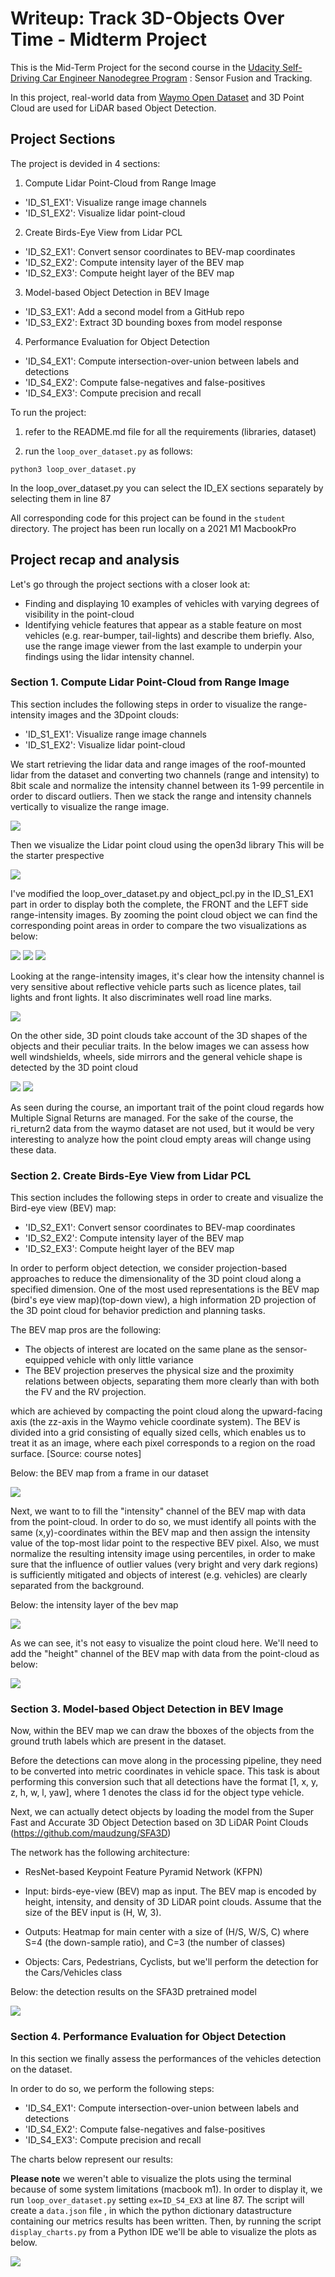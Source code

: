# Writeup: Track 3D-Objects Over Time - Midterm Project


This is the Mid-Term Project for the second course in the [Udacity Self-Driving Car Engineer Nanodegree Program](https://www.udacity.com/course/c-plus-plus-nanodegree--nd213) : Sensor Fusion and Tracking.

In this project, real-world data from [Waymo Open Dataset](https://console.cloud.google.com/storage/browser/waymo_open_dataset_v_1_2_0_individual_files) and 3D Point Cloud are used for LiDAR based Object Detection.


## Project Sections

The project is devided in 4 sections:

1. Compute Lidar Point-Cloud from Range Image 
-  'ID_S1_EX1': Visualize range image channels
-  'ID_S1_EX2': Visualize lidar point-cloud

2. Create Birds-Eye View from Lidar PCL 
- 'ID_S2_EX1': Convert sensor coordinates to BEV-map coordinates
- 'ID_S2_EX2': Compute intensity layer of the BEV map
- 'ID_S2_EX3': Compute height layer of the BEV map

3. Model-based Object Detection in BEV Image 
- 'ID_S3_EX1': Add a second model from a GitHub repo
- 'ID_S3_EX2': Extract 3D bounding boxes from model response

4. Performance Evaluation for Object Detection 
- 'ID_S4_EX1': Compute intersection-over-union between labels and detections
- 'ID_S4_EX2': Compute false-negatives and false-positives
- 'ID_S4_EX3': Compute precision and recall


To run the project:

1. refer to the README.md file for all the requirements (libraries, dataset)


2. run the `loop_over_dataset.py` as follows:

```
python3 loop_over_dataset.py
```
In the loop_over_dataset.py you can select the ID_EX sections separately by selecting them in line 87

All corresponding code for this project can be found in the `student` directory.
The project has been run locally on a 2021 M1 MacbookPro 



## Project recap and analysis

Let's go through the project sections with a closer look at:

- Finding and displaying 10 examples of vehicles with varying degrees of visibility in the point-cloud
- Identifying vehicle features that appear as a stable feature on most vehicles (e.g. rear-bumper, tail-lights) and describe them briefly. Also, use the range image viewer from the last example to underpin your findings using the lidar intensity channel.

### Section 1. Compute Lidar Point-Cloud from Range Image 

This section includes the following steps in order to visualize the range-intensity images and the 3Dpoint clouds:
-  'ID_S1_EX1': Visualize range image channels
-  'ID_S1_EX2': Visualize lidar point-cloud

We start retrieving the lidar data and range images of the roof-mounted lidar from the dataset and converting two channels (range and intensity) to 8bit scale and normalize the intensity channel between its 1-99 percentile in order to discard outliers. Then we stack the range and intensity channels vertically to visualize the range image.

<img src="img/writeup-midterm/range_image.png"/>

Then we visualize the Lidar point cloud using the open3d library
This will be the starter prespective

<img src="img/writeup-midterm/upperview-pcd.png"/>


I've modified the loop_over_dataset.py and object_pcl.py in the ID_S1_EX1 part in order to display both the complete, the FRONT and the LEFT side range-intensity images.
By zooming the point cloud object we can find the corresponding point areas in order to compare the two visualizations as below:

<img src="img/writeup-midterm/range_image_total.png"/>
<img src="img/writeup-midterm/pcd_front.png"/>
<img src="img/writeup-midterm/pcd_left.png"/>


Looking at the range-intensity images, it's clear how the intensity channel is very sensitive about reflective vehicle parts such as licence plates, tail lights and front lights. It also discriminates well road line marks.

<img src="img/writeup-midterm/range_image_boxes.png"/>

On the other side, 3D point clouds take account of the 3D shapes of the objects and their peculiar traits. In the below images we can assess how well windshields, wheels, side mirrors and the general vehicle shape is detected by the 3D point cloud 

<img src="img/writeup-midterm/windshields.png"/>
<img src="img/writeup-midterm/windshields_and_wheels.png"/>

As seen during the course, an important trait of the point cloud regards how Multiple Signal Returns
are managed. For the sake of the course, the ri_return2 data from the waymo dataset are not used, but it would be very interesting to analyze how the point cloud empty areas will change using these data. 


### Section 2. Create Birds-Eye View from Lidar PCL 

This section includes the following steps in order to create and visualize the Bird-eye view (BEV) map:
- 'ID_S2_EX1': Convert sensor coordinates to BEV-map coordinates
- 'ID_S2_EX2': Compute intensity layer of the BEV map
- 'ID_S2_EX3': Compute height layer of the BEV map

In order to perform object detection, we consider projection-based approaches to reduce the dimensionality of the 3D point cloud along a specified dimension. One of the most used representations is the BEV map (bird's eye view map)(top-down view), a high information 2D projection of the 3D point cloud for behavior prediction and planning tasks. 

The BEV map pros are the following:
- The objects of interest are located on the same plane as the sensor-equipped vehicle with only little variance
- The BEV projection preserves the physical size and the proximity relations between objects, separating them more clearly than with both the FV and the RV projection.

which are achieved by compacting the point cloud along the upward-facing axis (the zz-axis in the Waymo vehicle coordinate system). The BEV is divided into a grid consisting of equally sized cells, which enables us to treat it as an image, where each pixel corresponds to a region on the road surface.  [Source: course notes]

Below: the BEV map from a frame in our dataset

<img src="img/writeup-midterm/bev_map.png"/>

Next, we want to to fill the "intensity" channel of the BEV map with data from the point-cloud. In order to do so, we must identify all points with the same (x,y)-coordinates within the BEV map and then assign the intensity value of the top-most lidar point to the respective BEV pixel. Also, we must normalize the resulting intensity image using percentiles, in order to make sure that the influence of outlier values (very bright and very dark regions) is sufficiently mitigated and objects of interest (e.g. vehicles) are clearly separated from the background.

Below: the intensity layer of the bev map

<img src="img/writeup-midterm/bev_intensity.png"/>

As we can see, it's not easy to visualize the point cloud here. We'll need to add the "height" channel of the BEV map with data from the point-cloud as below:

<img src="img/writeup-midterm/bev_map_final.png"/>

### Section 3. Model-based Object Detection in BEV Image

Now, within the BEV map we can draw the bboxes of the objects from the ground truth labels which are present in the dataset. 

Before the detections can move along in the processing pipeline, they need to be converted into metric coordinates in vehicle space. This task is about performing this conversion such that all detections have the format [1, x, y, z, h, w, l, yaw], where 1 denotes the class id for the object type vehicle.


Next, we can actually detect objects by loading the model from the Super Fast and Accurate 3D Object Detection based on 3D LiDAR Point Clouds (https://github.com/maudzung/SFA3D)

The network has the following architecture:

- ResNet-based Keypoint Feature Pyramid Network (KFPN) 

- Input: birds-eye-view (BEV) map as input. The BEV map is encoded by height, intensity, and density of 3D LiDAR point clouds. Assume that the size of the BEV input is (H, W, 3).

- Outputs: Heatmap for main center with a size of (H/S, W/S, C) where S=4 (the down-sample ratio), and C=3 (the number of classes) 

- Objects: Cars, Pedestrians, Cyclists, but we'll perform the detection for the Cars/Vehicles class

Below: the detection results on the SFA3D pretrained model

<img src="img/writeup-midterm/detected.png"/>

### Section 4. Performance Evaluation for Object Detection 

In this section we finally assess the performances of the vehicles detection on the dataset.

In order to do so, we perform the following steps:
- 'ID_S4_EX1': Compute intersection-over-union between labels and detections
- 'ID_S4_EX2': Compute false-negatives and false-positives
- 'ID_S4_EX3': Compute precision and recall

The charts below represent our results:

**Please note**  we weren't able to visualize the plots using the terminal because of some system limitations (macbook m1). In order to display it, we run `loop_over_dataset.py` setting `ex=ID_S4_EX3` at line 87. The script will create a `data.json` file , in which the python dictionary datastructure containing our metrics results has been written. Then, by running the script `display_charts.py` from a Python IDE we'll be able to visualize the plots as below.

<img src="img/writeup-midterm/performance.png"/>
